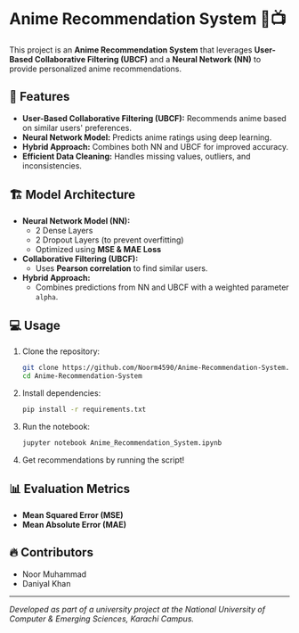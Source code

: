 # Anime Recommendation System 🎥📺

This project is an **Anime Recommendation System** that leverages **User-Based Collaborative Filtering (UBCF)** and a **Neural Network (NN)** to provide personalized anime recommendations.

## 🚀 Features
- **User-Based Collaborative Filtering (UBCF):** Recommends anime based on similar users' preferences.
- **Neural Network Model:** Predicts anime ratings using deep learning.
- **Hybrid Approach:** Combines both NN and UBCF for improved accuracy.
- **Efficient Data Cleaning:** Handles missing values, outliers, and inconsistencies.

## 🏗 Model Architecture
- **Neural Network Model (NN):**
  - 2 Dense Layers
  - 2 Dropout Layers (to prevent overfitting)
  - Optimized using **MSE & MAE Loss**
- **Collaborative Filtering (UBCF):**
  - Uses **Pearson correlation** to find similar users.
- **Hybrid Approach:**
  - Combines predictions from NN and UBCF with a weighted parameter `alpha`.

## 💻 Usage
1. Clone the repository:
   ```bash
   git clone https://github.com/Noorm4590/Anime-Recommendation-System.git
   cd Anime-Recommendation-System
   ```
2. Install dependencies:
   ```bash
   pip install -r requirements.txt
   ```
3. Run the notebook:
   ```bash
   jupyter notebook Anime_Recommendation_System.ipynb
   ```
4. Get recommendations by running the script!

## 📊 Evaluation Metrics
- **Mean Squared Error (MSE)**
- **Mean Absolute Error (MAE)**

## 🔥 Contributors
- Noor Muhammad
- Daniyal Khan

---

*Developed as part of a university project at the National University of Computer & Emerging Sciences, Karachi Campus.*
